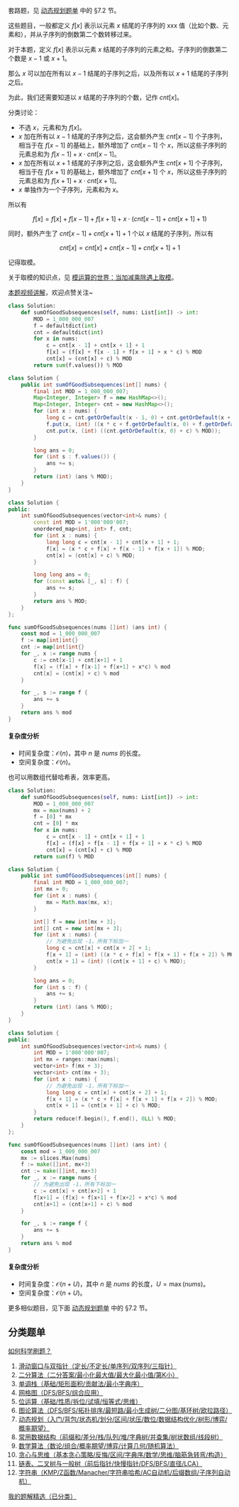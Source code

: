 套路题，见 [动态规划题单](https://leetcode.cn/circle/discuss/tXLS3i/) 中的 §7.2 节。

这些题目，一般都定义 $f[x]$ 表示以元素 $x$ 结尾的子序列的 xxx 值（比如个数、元素和），并从子序列的倒数第二个数转移过来。

对于本题，定义 $f[x]$ 表示以元素 $x$ 结尾的子序列的元素之和。子序列的倒数第二个数是 $x-1$ 或 $x+1$。

那么 $x$ 可以加在所有以 $x-1$ 结尾的子序列之后，以及所有以 $x+1$ 结尾的子序列之后。

为此，我们还需要知道以 $x$ 结尾的子序列的个数，记作 $\textit{cnt}[x]$。

分类讨论：

- 不选 $x$，元素和为 $f[x]$。
- $x$ 加在所有以 $x-1$ 结尾的子序列之后，这会额外产生 $\textit{cnt}[x-1]$ 个子序列，相当于在 $f[x-1]$ 的基础上，额外增加了 $\textit{cnt}[x-1]$ 个 $x$，所以这些子序列的元素总和为 $f[x-1] + x\cdot \textit{cnt}[x-1]$。
- $x$ 加在所有以 $x+1$ 结尾的子序列之后，这会额外产生 $\textit{cnt}[x+1]$ 个子序列，相当于在 $f[x+1]$ 的基础上，额外增加了 $\textit{cnt}[x+1]$ 个 $x$，所以这些子序列的元素总和为 $f[x+1] + x\cdot \textit{cnt}[x+1]$。
- $x$ 单独作为一个子序列，元素和为 $x$。

所以有

$$
f[x] = f[x] + f[x-1] + f[x+1] + x\cdot (\textit{cnt}[x-1] + \textit{cnt}[x+1] + 1)
$$

同时，额外产生了 $\textit{cnt}[x-1] + \textit{cnt}[x+1] + 1$ 个以 $x$ 结尾的子序列，所以有

$$
\textit{cnt}[x] = \textit{cnt}[x] + \textit{cnt}[x-1] + \textit{cnt}[x+1] + 1
$$

记得取模。

关于取模的知识点，见 [模运算的世界：当加减乘除遇上取模](https://leetcode.cn/circle/discuss/mDfnkW/)。

[本题视频讲解](https://www.bilibili.com/video/BV1JVmBYvEnD/?t=7m31s)，欢迎点赞关注~

```py [sol-Python3]
class Solution:
    def sumOfGoodSubsequences(self, nums: List[int]) -> int:
        MOD = 1_000_000_007
        f = defaultdict(int)
        cnt = defaultdict(int)
        for x in nums:
            c = cnt[x - 1] + cnt[x + 1] + 1
            f[x] = (f[x] + f[x - 1] + f[x + 1] + x * c) % MOD
            cnt[x] = (cnt[x] + c) % MOD
        return sum(f.values()) % MOD
```

```java [sol-Java]
class Solution {
    public int sumOfGoodSubsequences(int[] nums) {
        final int MOD = 1_000_000_007;
        Map<Integer, Integer> f = new HashMap<>();
        Map<Integer, Integer> cnt = new HashMap<>();
        for (int x : nums) {
            long c = cnt.getOrDefault(x - 1, 0) + cnt.getOrDefault(x + 1, 0) + 1;
            f.put(x, (int) ((x * c + f.getOrDefault(x, 0) + f.getOrDefault(x - 1, 0) + f.getOrDefault(x + 1, 0)) % MOD));
            cnt.put(x, (int) ((cnt.getOrDefault(x, 0) + c) % MOD));
        }

        long ans = 0;
        for (int s : f.values()) {
            ans += s;
        }
        return (int) (ans % MOD);
    }
}
```

```cpp [sol-C++]
class Solution {
public:
    int sumOfGoodSubsequences(vector<int>& nums) {
        const int MOD = 1'000'000'007;
        unordered_map<int, int> f, cnt;
        for (int x : nums) {
            long long c = cnt[x - 1] + cnt[x + 1] + 1;
            f[x] = (x * c + f[x] + f[x - 1] + f[x + 1]) % MOD;
            cnt[x] = (cnt[x] + c) % MOD;
        }

        long long ans = 0;
        for (const auto& [_, s] : f) {
            ans += s;
        }
        return ans % MOD;
    }
};
```

```go [sol-Go]
func sumOfGoodSubsequences(nums []int) (ans int) {
	const mod = 1_000_000_007
	f := map[int]int{}
	cnt := map[int]int{}
	for _, x := range nums {
		c := cnt[x-1] + cnt[x+1] + 1
		f[x] = (f[x] + f[x-1] + f[x+1] + x*c) % mod
		cnt[x] = (cnt[x] + c) % mod
	}

	for _, s := range f {
		ans += s
	}
	return ans % mod
}
```

#### 复杂度分析

- 时间复杂度：$\mathcal{O}(n)$，其中 $n$ 是 $\textit{nums}$ 的长度。
- 空间复杂度：$\mathcal{O}(n)$。

也可以用数组代替哈希表，效率更高。

```py [sol-Python3]
class Solution:
    def sumOfGoodSubsequences(self, nums: List[int]) -> int:
        MOD = 1_000_000_007
        mx = max(nums) + 2
        f = [0] * mx
        cnt = [0] * mx
        for x in nums:
            c = cnt[x - 1] + cnt[x + 1] + 1
            f[x] = (f[x] + f[x - 1] + f[x + 1] + x * c) % MOD
            cnt[x] = (cnt[x] + c) % MOD
        return sum(f) % MOD
```

```java [sol-Java]
class Solution {
    public int sumOfGoodSubsequences(int[] nums) {
        final int MOD = 1_000_000_007;
        int mx = 0;
        for (int x : nums) {
            mx = Math.max(mx, x);
        }

        int[] f = new int[mx + 3];
        int[] cnt = new int[mx + 3];
        for (int x : nums) {
            // 为避免出现 -1，所有下标加一
            long c = cnt[x] + cnt[x + 2] + 1;
            f[x + 1] = (int) ((x * c + f[x] + f[x + 1] + f[x + 2]) % MOD);
            cnt[x + 1] = (int) ((cnt[x + 1] + c) % MOD);
        }

        long ans = 0;
        for (int s : f) {
            ans += s;
        }
        return (int) (ans % MOD);
    }
}
```

```cpp [sol-C++]
class Solution {
public:
    int sumOfGoodSubsequences(vector<int>& nums) {
        int MOD = 1'000'000'007;
        int mx = ranges::max(nums);
        vector<int> f(mx + 3);
        vector<int> cnt(mx + 3);
        for (int x : nums) {
            // 为避免出现 -1，所有下标加一
            long long c = cnt[x] + cnt[x + 2] + 1;
            f[x + 1] = (x * c + f[x] + f[x + 1] + f[x + 2]) % MOD;
            cnt[x + 1] = (cnt[x + 1] + c) % MOD;
        }
        return reduce(f.begin(), f.end(), 0LL) % MOD;
    }
};
```

```go [sol-Go]
func sumOfGoodSubsequences(nums []int) (ans int) {
	const mod = 1_000_000_007
	mx := slices.Max(nums)
	f := make([]int, mx+3)
	cnt := make([]int, mx+3)
	for _, x := range nums {
		// 为避免出现 -1，所有下标加一
		c := cnt[x] + cnt[x+2] + 1
		f[x+1] = (f[x] + f[x+1] + f[x+2] + x*c) % mod
		cnt[x+1] = (cnt[x+1] + c) % mod
	}

	for _, s := range f {
		ans += s
	}
	return ans % mod
}
```

#### 复杂度分析

- 时间复杂度：$\mathcal{O}(n+U)$，其中 $n$ 是 $\textit{nums}$ 的长度，$U=\max(\textit{nums})$。
- 空间复杂度：$\mathcal{O}(n+U)$。

更多相似题目，见下面 [动态规划题单](https://leetcode.cn/circle/discuss/tXLS3i/) 中的 §7.2 节。

## 分类题单

[如何科学刷题？](https://leetcode.cn/circle/discuss/RvFUtj/)

1. [滑动窗口与双指针（定长/不定长/单序列/双序列/三指针）](https://leetcode.cn/circle/discuss/0viNMK/)
2. [二分算法（二分答案/最小化最大值/最大化最小值/第K小）](https://leetcode.cn/circle/discuss/SqopEo/)
3. [单调栈（基础/矩形面积/贡献法/最小字典序）](https://leetcode.cn/circle/discuss/9oZFK9/)
4. [网格图（DFS/BFS/综合应用）](https://leetcode.cn/circle/discuss/YiXPXW/)
5. [位运算（基础/性质/拆位/试填/恒等式/思维）](https://leetcode.cn/circle/discuss/dHn9Vk/)
6. [图论算法（DFS/BFS/拓扑排序/最短路/最小生成树/二分图/基环树/欧拉路径）](https://leetcode.cn/circle/discuss/01LUak/)
7. [动态规划（入门/背包/状态机/划分/区间/状压/数位/数据结构优化/树形/博弈/概率期望）](https://leetcode.cn/circle/discuss/tXLS3i/)
8. [常用数据结构（前缀和/差分/栈/队列/堆/字典树/并查集/树状数组/线段树）](https://leetcode.cn/circle/discuss/mOr1u6/)
9. [数学算法（数论/组合/概率期望/博弈/计算几何/随机算法）](https://leetcode.cn/circle/discuss/IYT3ss/)
10. [贪心与思维（基本贪心策略/反悔/区间/字典序/数学/思维/脑筋急转弯/构造）](https://leetcode.cn/circle/discuss/g6KTKL/)
11. [链表、二叉树与一般树（前后指针/快慢指针/DFS/BFS/直径/LCA）](https://leetcode.cn/circle/discuss/K0n2gO/)
12. [字符串（KMP/Z函数/Manacher/字符串哈希/AC自动机/后缀数组/子序列自动机）](https://leetcode.cn/circle/discuss/SJFwQI/)

[我的题解精选（已分类）](https://github.com/EndlessCheng/codeforces-go/blob/master/leetcode/SOLUTIONS.md)
